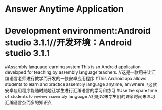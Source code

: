 # Answer Anytime Application
# Development environment:Android studio 3.1.1//开发环境：Android studio 3.1.1
#Assembly language learning system This is an Android application developed for teaching by assembly language teachers.
//这是一款用来让汇编语言老师进行教学而开发的一款安卓应用程序
#This Android app allows students to learn and practice assembly language anytime, anywhere
//这款安卓应用程序能随时随地让学生进行汇编语言的学习和练习
#Use the spare time of students to review assembly language
//利用起来学生们的课余时间来温习汇编语言杂而多的知识点
